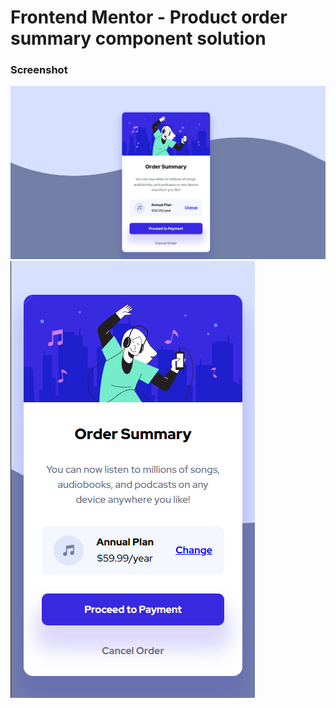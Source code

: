 # Frontend Mentor - Product order summary component solution

### Screenshot

![](./design/desktop-screenshot.png)
![](./design/mobile-screenshot.png)

